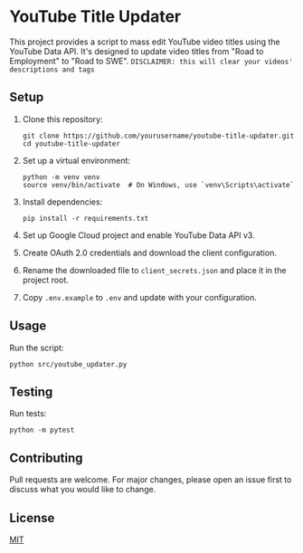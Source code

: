 # YouTube Title Updater

This project provides a script to mass edit YouTube video titles using the YouTube Data API. It's designed to update video titles from "Road to Employment" to "Road to SWE".
`DISCLAIMER: this will clear your videos' descriptions and tags`

## Setup

1. Clone this repository:
   ```
   git clone https://github.com/yourusername/youtube-title-updater.git
   cd youtube-title-updater
   ```

2. Set up a virtual environment:
   ```
   python -m venv venv
   source venv/bin/activate  # On Windows, use `venv\Scripts\activate`
   ```

3. Install dependencies:
   ```
   pip install -r requirements.txt
   ```

4. Set up Google Cloud project and enable YouTube Data API v3.

5. Create OAuth 2.0 credentials and download the client configuration.

6. Rename the downloaded file to `client_secrets.json` and place it in the project root.

7. Copy `.env.example` to `.env` and update with your configuration.

## Usage

Run the script:

```
python src/youtube_updater.py
```

## Testing

Run tests:

```
python -m pytest
```

## Contributing

Pull requests are welcome. For major changes, please open an issue first to discuss what you would like to change.

## License

[MIT](https://choosealicense.com/licenses/mit/)

